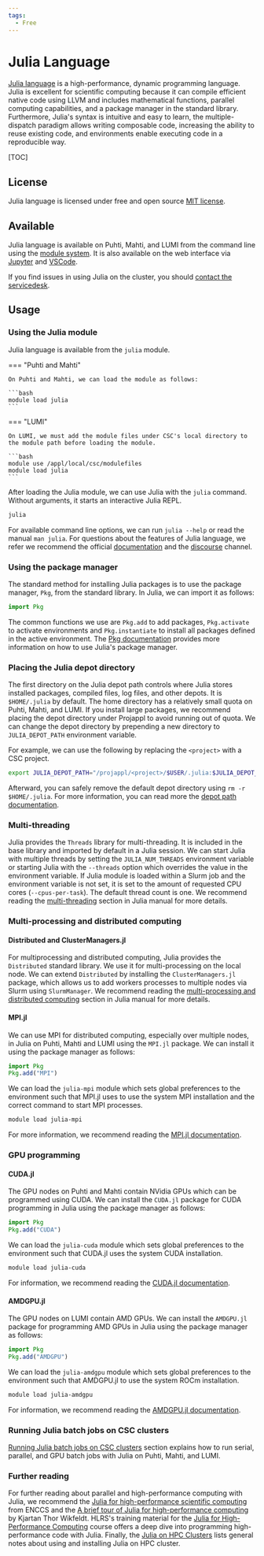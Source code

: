 ```yaml
---
tags:
  - Free
---
```


# Julia Language
[Julia language](https://julialang.org) is a high-performance, dynamic programming language.
Julia is excellent for scientific computing because it can compile efficient native code using LLVM and includes mathematical functions, parallel computing capabilities, and a package manager in the standard library.
Furthermore, Julia's syntax is intuitive and easy to learn, the multiple-dispatch paradigm allows writing composable code, increasing the ability to reuse existing code, and environments enable executing code in a reproducible way.

[TOC]


## License
Julia language is licensed under free and open source [MIT license](https://github.com/JuliaLang/julia/blob/master/LICENSE.md).


## Available
Julia language is available on Puhti, Mahti, and LUMI from the command line using the [module system](../computing/modules.md).
It is also available on the web interface via [Jupyter](../computing/webinterface/julia-on-jupyter.md) and [VSCode](../computing/webinterface/vscode.md#julia-language).

If you find issues in using Julia on the cluster, you should [contact the servicedesk](../support/contact.md).


## Usage
### Using the Julia module
Julia language is available from the `julia` module.

=== "Puhti and Mahti"

    On Puhti and Mahti, we can load the module as follows:

    ```bash
    module load julia
    ```

=== "LUMI"

    On LUMI, we must add the module files under CSC's local directory to the module path before loading the module.

    ```bash
    module use /appl/local/csc/modulefiles
    module load julia
    ```

After loading the Julia module, we can use Julia with the `julia` command.
Without arguments, it starts an interactive Julia REPL.

```bash
julia
```

For available command line options, we can run `julia --help` or read the manual `man julia`.
For questions about the features of Julia language, we refer we recommend the official [documentation](https://docs.julialang.org) and the [discourse](https://discourse.julialang.org/) channel.


### Using the package manager
The standard method for installing Julia packages is to use the package manager, `Pkg`, from the standard library.
In Julia, we can import it as follows:

```julia
import Pkg
```

The common functions we use are `Pkg.add` to add packages, `Pkg.activate` to activate environments and `Pkg.instantiate` to install all packages defined in the active environment.
The [Pkg documentation](https://pkgdocs.julialang.org/) provides more information on how to use Julia's package manager.


### Placing the Julia depot directory
The first directory on the Julia depot path controls where Julia stores installed packages, compiled files, log files, and other depots.
It is `$HOME/.julia` by default.
The home directory has a relatively small quota on Puhti, Mahti, and LUMI.
If you install large packages, we recommend placing the depot directory under Projappl to avoid running out of quota.
We can change the depot directory by prepending a new directory to `JULIA_DEPOT_PATH` environment variable.

For example, we can use the following by replacing the `<project>` with a CSC project.

```bash
export JULIA_DEPOT_PATH="/projappl/<project>/$USER/.julia:$JULIA_DEPOT_PATH"
```

Afterward, you can safely remove the default depot directory using `rm -r $HOME/.julia`.
For more information, you can read more the [depot path documentation](https://docs.julialang.org/en/v1/base/constants/#Base.DEPOT_PATH).


### Multi-threading
Julia provides the `Threads` library for multi-threading.
It is included in the base library and imported by default in a Julia session.
We can start Julia with multiple threads by setting the `JULIA_NUM_THREADS` environment variable or starting Julia with the `--threads` option which overrides the value in the environment variable.
If Julia module is loaded within a Slurm job and the environment variable is not set, it is set to the amount of requested CPU cores (`--cpus-per-task`).
The default thread count is one.
We recommend reading the [multi-threading](https://docs.julialang.org/en/v1/manual/multi-threading/) section in Julia manual for more details.


### Multi-processing and distributed computing
#### Distributed and ClusterManagers.jl
For multiprocessing and distributed computing, Julia provides the `Distributed` standard library.
We use it for multi-processing on the local node.
We can extend `Distributed` by installing the `ClusterManagers.jl` package, which allows us to add workers processes to multiple nodes via Slurm  using `SlurmManager`.
We recommend reading the [multi-processing and distributed computing](https://docs.julialang.org/en/v1/manual/distributed-computing/) section in Julia manual for more details.


#### MPI.jl
We can use MPI for distributed computing, especially over multiple nodes, in Julia on Puhti, Mahti and LUMI using the `MPI.jl` package.
We can install it using the package manager as follows:

```julia
import Pkg
Pkg.add("MPI")
```

We can load the `julia-mpi` module which sets global preferences to the environment such that MPI.jl uses to use the system MPI installation and the correct command to start MPI processes.

```bash
module load julia-mpi
```

For more information, we recommend reading the [MPI.jl documentation](https://juliaparallel.org/MPI.jl/stable/).


### GPU programming
#### CUDA.jl
The GPU nodes on Puhti and Mahti contain NVidia GPUs which can be programmed using CUDA.
We can install the `CUDA.jl` package for CUDA programming in Julia using the package manager as follows:

```julia
import Pkg
Pkg.add("CUDA")
```

We can load the `julia-cuda` module which sets global preferences to the environment such that CUDA.jl uses the system CUDA installation.

```bash
module load julia-cuda
```

For information, we recommend reading the [CUDA.jl documentation](https://cuda.juliagpu.org/stable/).


#### AMDGPU.jl
The GPU nodes on LUMI contain AMD GPUs.
We can install the `AMDGPU.jl` package for programming AMD GPUs in Julia using the package manager as follows:

```julia
import Pkg
Pkg.add("AMDGPU")
```

We can load the `julia-amdgpu` module which sets global preferences to the environment such that AMDGPU.jl to use the system ROCm installation.

```bash
module load julia-amdgpu
```

For information, we recommend reading the [AMDGPU.jl documentation](https://amdgpu.juliagpu.org/stable/).


### Running Julia batch jobs on CSC clusters
[Running Julia batch jobs on CSC clusters](../support/tutorials/julia.md) section explains how to run serial, parallel, and GPU batch jobs with Julia on Puhti, Mahti, and LUMI.


### Further reading
For further reading about parallel and high-performance computing with Julia, we recommend the [Julia for high-performance scientific computing](https://enccs.github.io/julia-for-hpc/) from ENCCS and the [A brief tour of Julia for high-performance computing](https://forem.julialang.org/wikfeldt/a-brief-tour-of-julia-for-high-performance-computing-5deb) by Kjartan Thor Wikfeldt.
HLRS's training material for the [Julia for High-Performance Computing](https://github.com/carstenbauer/JuliaHLRS23) course offers a deep dive into programming high-performance code with Julia.
Finally, the [Julia on HPC Clusters](https://juliahpc.github.io/JuliaOnHPCClusters/) lists general notes about using and installing Julia on HPC cluster.
